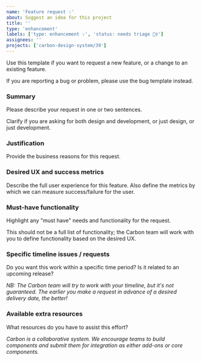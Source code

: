 ```yaml
---
name: 'Feature request 💡'
about: Suggest an idea for this project
title: ''
type: 'enhancement'
labels: ['type: enhancement 💡', 'status: needs triage 🕵️‍♀️']
assignees: ''
projects: ['carbon-design-system/39']
---
```


Use this template if you want to request a new feature, or a change to an
existing feature.

If you are reporting a bug or problem, please use the bug template instead.

### Summary

Please describe your request in one or two sentences.

Clarify if you are asking for both design and development, or just design, or
just development.

### Justification

Provide the business reasons for this request.

### Desired UX and success metrics

Describe the full user experience for this feature. Also define the metrics by
which we can measure success/failure for the user.

### Must-have functionality

Highlight any "must have" needs and functionality for the request.

This should not be a full list of functionality; the Carbon team will work with
you to define functionality based on the desired UX.

### Specific timeline issues / requests

Do you want this work within a specific time period? Is it related to an
upcoming release?

_NB: The Carbon team will try to work with your timeline, but it's not
guaranteed. The earlier you make a request in advance of a desired delivery
date, the better!_

### Available extra resources

What resources do you have to assist this effort?

_Carbon is a collaborative system. We encourage teams to build components and
submit them for integration as either add-ons or core components._
